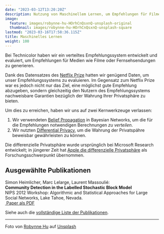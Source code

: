 ```yaml
---
date: "2023-03-12T13:20:20Z"
description: Nutzung von Maschinellem Lernen, um Empfehlungen für Filme zu generieren, ohne dass die Nutzenden ihre persönlichen Bewertungen der Filme austauschen müssen
image:
  feature: images/robynne-hu-HOrhCnQsxnQ-unsplash-original
  thumbnail: images/robynne-hu-HOrhCnQsxnQ-unsplash-square
lastmod: "2023-03-16T17:58:36.115Z"
title: Maschinelles Lernen
weight: 100
---
```


Bei Technicolor haben wir ein verteiltes Empfehlungssystem entwickelt und evaluiert, um Empfehlungen für Medien wie Filme oder Fernsehsendungen zu generieren.

Dank des Datensatzes des [Netflix Prize](https://www.kaggle.com/datasets/netflix-inc/netflix-prize-data) hatten wir genügend Daten, um unser Empfehlungssystems zu evaluieren. Im Gegensatz zum Netflix Prize war es jedoch nicht nur das Ziel, eine möglichst gute Empfehlung abzugeben, sondern gleichzeitig den Nutzern des Empfehlungssystems nachweisbare Garantien bezüglich der Wahrung Ihrer Privatsphäre zu bieten.

Um dies zu erreichen, haben wir uns auf zwei Kernwerkzeuge verlassen:

1. Wir verwendeten [Belief Propagation](https://en.wikipedia.org/wiki/Belief_propagation) in Bayesian Networks, um die für die Empfehlungen notwendigen Berechnungen *zu verteilen*.
2. Wir nutzten [Differential Privacy](https://de.wikipedia.org/wiki/Differential_Privacy), um die Wahrung der Privatspähre beweisbar gewährleisten zu können.

Die differenzielle Privatsphäre wurde ursprünglich bei Microsoft Research entwickelt; in jüngerer Zeit hat [Apple die differenzielle Privatsphäre](https://machinelearning.apple.com/2017/12/06/learning-with-privacy-at-scale.html) als Forschungsschwerpunkt übernommen.

## Ausgewählte Publikationen

Simon Heimlicher, Marc Lelarge, Laurent Massoulié:   
**Community Detection in the Labelled Stochastic Block Model**   
NIPS 2012 Workshop: Algorithmic and Statistical Approaches for Large Social Networks, Lake Tahoe, Nevada.   
[<i class="fa fa-file-pdf"></i>&nbsp;Paper als PDF](/research/publications/heimlicher_community-labelled-sbm_nips12.pdf)

Siehe auch die [vollständige Liste der Publikationen](/research/publications/).

----

Foto von <a href="https://unsplash.com/@robynnexy?utm_source=unsplash&utm_medium=referral&utm_content=creditCopyText">Robynne Hu</a> auf <a href="https://unsplash.com/photos/HOrhCnQsxnQ?utm_source=unsplash&utm_medium=referral&utm_content=creditCopyText">Unsplash</a>
